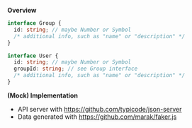 **Overview**

```ts
interface Group {
  id: string; // maybe Number or Symbol
  /* additional info, such as "name" or "description" */
}

interface User {
  id: string; // maybe Number or Symbol
  groupId: string; // see Group interface
  /* additional info, such as "name" or "description" */
}
```

**(Mock) Implementation**

- API server with https://github.com/typicode/json-server
- Data generated with https://github.com/marak/faker.js
